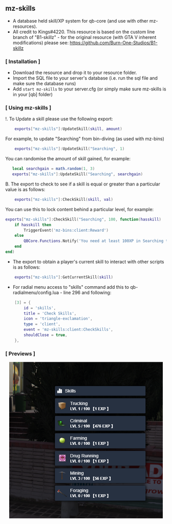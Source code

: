 ## mz-skills
- A database held skill/XP system for qb-core (and use with other mz-resources). 
- All credit to Kings#4220. This resource is based on the custom line branch of "B1-skillz" - for the original resource (with GTA V inherent modifications) please see: https://github.com/Burn-One-Studios/B1-skillz

### [ Installation ]
- Download the resource and drop it to your resource folder.
- Import the SQL file to your server's database (i.e. run the sql file and make sure the database runs)
- Add ``start mz-skills`` to your server.cfg (or simply make sure mz-skills is in your [qb] folder)

### [ Using mz-skills ]
!. To Update a skill please use the following export:
```lua
    exports["mz-skills"]:UpdateSkill(skill, amount)
```
 For example, to update "Searching" from bin-diving (as used with mz-bins)
```lua
    exports["mz-skills"]:UpdateSkill("Searching", 1)
```
 You can randomise the amount of skill gained, for example: 
 ```lua
    local searchgain = math.random(1, 3)
    exports["mz-skills"]:UpdateSkill("Searching", searchgain)
```
B. The export to check to see if a skill is equal or greater than a particular value is as follows:
```lua
    exports["mz-skills"]:CheckSkill(skill, val)
```

You can use this to lock content behind a particular level, for example:
```lua
exports["mz-skills"]:CheckSkill("Searching", 100, function(hasskill)
    if hasskill then
        TriggerEvent('mz-bins:client:Reward')
    else
        QBCore.Functions.Notify('You need at least 100XP in Searching to do this.', "error", 3500)
    end
end)
```

- The export to obtain a player's current skill to interact with other scripts is as follows:
```lua
    exports["mz-skills"]:GetCurrentSkill(skill)
```

- For radial menu access to "skills" command add this to qb-radialmenu/config.lua - line 296 and following:
```lua
    [3] = {
        id = 'skills',
        title = 'Check Skills',
        icon = 'triangle-exclamation',
        type = 'client',
        event = 'mz-skills:client:CheckSkills',
        shouldClose = true,
    },
```

### [ Previews ]

<p align="center">
    <img src="https://raw.githubusercontent.com/Kingsage311/Kingsage311/main/assets/skillzcustom.png"/>
</p>
